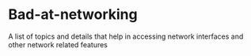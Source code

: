 # Bad-at-networking
A list of topics and details that help in accessing network interfaces and other network related features
